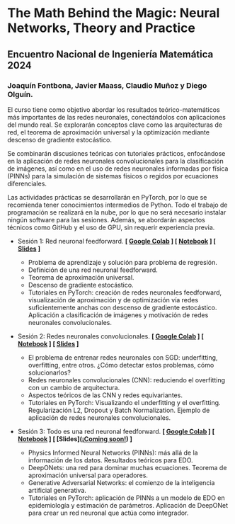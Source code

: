 # The Math Behind the Magic: Neural Networks, Theory and Practice
## Encuentro Nacional de Ingeniería Matemática 2024
### **Joaquín Fontbona, Javier Maass, Claudio Muñoz y Diego Olguín.**

El curso tiene como objetivo abordar los resultados teórico-matemáticos más importantes de las redes neuronales, conectándolos con aplicaciones del mundo real. Se explorarán conceptos clave como las arquitecturas de red, el teorema de aproximación universal y la optimización mediante descenso de gradiente estocástico.

Se combinarán discusiones teóricas con tutoriales prácticos, enfocándose en la aplicación de redes neuronales convolucionales para la clasificación de imágenes, así como en el uso de redes neuronales informadas por física (PINNs) para la simulación de sistemas físicos o regidos por ecuaciones diferenciales.

Las actividades prácticas se desarrollarán en PyTorch, por lo que se recomienda tener conocimientos intermedios de Python. Todo el trabajo de programación se realizará en la nube, por lo que no será necesario instalar ningún software para las sesiones. Además, se abordarán aspectos técnicos como GitHub y el uso de GPU, sin requerir experiencia previa.

* Sesión 1: Red neuronal feedforward. **[ [Google Colab](https://colab.research.google.com/drive/111KBDu5xadyCN5pge4GbJYVnG5faweR_?usp=sharing) ] [ [Notebook](https://github.com/diegoolguinw/Math_Behind_Magic/blob/main/Notebooks/Sesi%C3%B3n%201.ipynb) ] [ [Slides](https://github.com/diegoolguinw/Math_Behind_Magic/blob/main/Slides/Sesi%C3%B3n%201.pdf) ]**
    - Problema de aprendizaje y solución para problema de regresión.
    - Definición de una red neuronal feedforward.
    - Teorema de aproximación universal.
    - Descenso de gradiente estocástico.
    - Tutoriales en PyTorch: creación de redes neuronales feedforward, visualización de aproximación y de optimización vía redes suficientemente anchas con descenso de gradiente estocástico. Aplicación a clasificación de imágenes y motivación de redes neuronales convolucionales.
 
* Sesión 2: Redes neuronales convolucionales. **[ [Google Colab](https://colab.research.google.com/drive/1Z5xoo9sP6gu--kZ7TGJR70TsrpNecsyT?usp=sharing) ] [ [Notebook](https://github.com/diegoolguinw/Math_Behind_Magic/blob/main/Notebooks/Sesi%C3%B3n%202.ipynb) ] [ [Slides](https://github.com/diegoolguinw/Math_Behind_Magic/blob/main/Slides/Sesi%C3%B3n%202.pdf) ]**
    - El problema de entrenar redes neuronales con SGD: underfitting, overfitting, entre otros. ¿Cómo detectar estos problemas, cómo solucionarlos?
    - Redes neuronales convolucionales (CNN): reduciendo el overfitting con un cambio de arquitectura.
    - Aspectos teóricos de las CNN y redes equivariantes.
    - Tutoriales en PyTorch: Visualizando el underfitting y el overfitting. Regularización L2, Dropout y Batch Normalization. Ejemplo de aplicación de redes neuronales convolucionales.
 
* Sesión 3: Todo es una red neuronal feedforward. **[ [Google Colab](https://colab.research.google.com/drive/134XhVdg2S0wURfheKPjQmuN_FXKax3us?usp=sharing) ] [ [Notebook](https://github.com/diegoolguinw/Math_Behind_Magic/blob/main/Notebooks/Sesi%C3%B3n%203.ipynb)  ] [ [Slides]([¡Coming soon!](https://github.com/diegoolguinw/Math_Behind_Magic/blob/main/Slides/Sesi%C3%B3n%203.pdf)) ]**
    - Physics Informed Neural Networks (PINNs): más allá de la información de los datos. Resultados teóricos para EDO.
    - DeepONets: una red para dominar muchas ecuaciones. Teorema de aproximación universal para operadores.
    - Generative Adversarial Networks: el comienzo de la inteligencia artificial generativa.
    - Tutoriales en PyTorch: aplicación de PINNs a un modelo de EDO en epidemiología y estimación de parámetros. Aplicación de DeepONet para crear un red neuronal que actúa como integrador.
